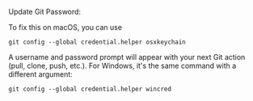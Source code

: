 Update Git Password:

To fix this on macOS, you can use

```
git config --global credential.helper osxkeychain
```

A username and password prompt will appear with your next Git action (pull, clone, push, etc.).
For Windows, it's the same command with a different argument:

```
git config --global credential.helper wincred
```

